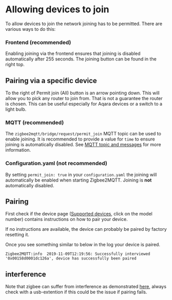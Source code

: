 ---
---
# Allowing devices to join
To allow devices to join the network joining has to be permitted. There are various ways to do this:

### Frontend (recommended)
Enabling joining via the frontend ensures that joining is disabled automatically after 255 seconds.
The joining button can be found in the right top.

## Pairing via a specific device
To the right of Permit join (All) button is an arrow pointing down. This will allow you to pick any router to join from.
That is not a guarantee the router is chosen. This can be useful especially for Aqara devices or a switch to a light bulb.

### MQTT (recommended)
The `zigbee2mqtt/bridge/request/permit_join` MQTT topic can be used to enable joining. It is recommended to provide a value for `time` to ensure joining is automatically disabled. See [MQTT topic and messages](./mqtt_topics_and_messages.md#zigbee2mqtt-bridge-request-permit-join) for more information.

### Configuration.yaml (not recommended)
By setting `permit_join: true` in your `configuration.yaml` the joining will automatically be enabled when starting Zigbee2MQTT. Joining is **not** automatically disabled.

## Pairing
First check if the device page ([Supported devices](../../supported-devices/), click on the model number) contains instructions on how to pair your device.

If no instructions are available, the device can probably be paired by factory resetting it.

Once you see something similar to below in the log your device is paired.
```
Zigbee2MQTT:info  2019-11-09T12:19:56: Successfully interviewed '0x00158d0001dc126a', device has successfully been paired
```
## interference  
Note that zigbee can suffer from interference as demonstrated [here](https://youtu.be/tHqZhNcFEvA?si=NTL8F7R6hRGWyrfo), always check with a usb-extention if this could be the issue if pairing fails.
